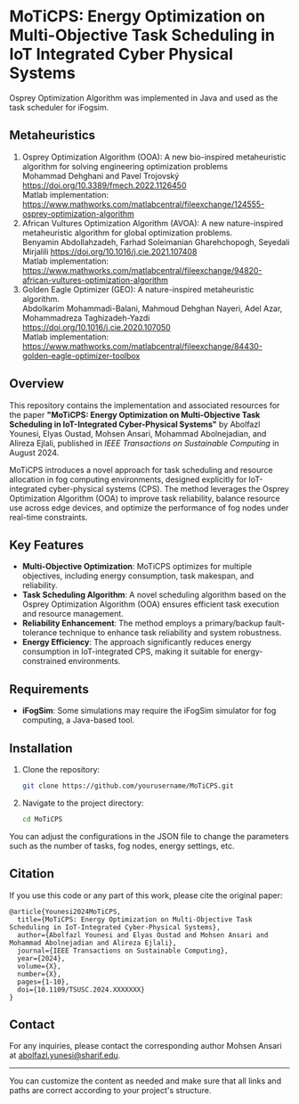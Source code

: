 # MoTiCPS: Energy Optimization on Multi-Objective Task Scheduling in IoT Integrated Cyber Physical Systems

Osprey Optimization Algorithm was implemented in Java and used as the task scheduler for iFogsim.</br>


## Metaheuristics
1. Osprey Optimization Algorithm (OOA): A new bio-inspired metaheuristic algorithm for solving engineering optimization problems </br>
   Mohammad Dehghani and Pavel Trojovský https://doi.org/10.3389/fmech.2022.1126450 </br> 
   Matlab implementation: https://www.mathworks.com/matlabcentral/fileexchange/124555-osprey-optimization-algorithm </br>
2. African Vultures Optimization Algorithm (AVOA): A new nature-inspired metaheuristic algorithm for global optimization problems. </br>
   Benyamin Abdollahzadeh, Farhad Soleimanian Gharehchopogh, Seyedali Mirjalili https://doi.org/10.1016/j.cie.2021.107408 </br>
   Matlab implementation: https://www.mathworks.com/matlabcentral/fileexchange/94820-african-vultures-optimization-algorithm
3. Golden Eagle Optimizer (GEO): A nature-inspired metaheuristic algorithm. </br>
   Abdolkarim Mohammadi-Balani, Mahmoud Dehghan Nayeri, Adel Azar, Mohammadreza Taghizadeh-Yazdi https://doi.org/10.1016/j.cie.2020.107050 </br>
   Matlab implementation: https://www.mathworks.com/matlabcentral/fileexchange/84430-golden-eagle-optimizer-toolbox



## Overview

This repository contains the implementation and associated resources for the paper **"MoTiCPS: Energy Optimization on Multi-Objective Task Scheduling in IoT-Integrated Cyber-Physical Systems"** by Abolfazl Younesi, Elyas Oustad, Mohsen Ansari, Mohammad Abolnejadian, and Alireza Ejlali, published in *IEEE Transactions on Sustainable Computing* in August 2024.

MoTiCPS introduces a novel approach for task scheduling and resource allocation in fog computing environments, designed explicitly for IoT-integrated cyber-physical systems (CPS). The method leverages the Osprey Optimization Algorithm (OOA) to improve task reliability, balance resource use across edge devices, and optimize the performance of fog nodes under real-time constraints.

## Key Features

- **Multi-Objective Optimization**: MoTiCPS optimizes for multiple objectives, including energy consumption, task makespan, and reliability.
- **Task Scheduling Algorithm**: A novel scheduling algorithm based on the Osprey Optimization Algorithm (OOA) ensures efficient task execution and resource management.
- **Reliability Enhancement**: The method employs a primary/backup fault-tolerance technique to enhance task reliability and system robustness.
- **Energy Efficiency**: The approach significantly reduces energy consumption in IoT-integrated CPS, making it suitable for energy-constrained environments.


## Requirements
- **iFogSim**: Some simulations may require the iFogSim simulator for fog computing, a Java-based tool.

## Installation

1. Clone the repository:
   ```bash
   git clone https://github.com/yourusername/MoTiCPS.git
   ```
2. Navigate to the project directory:
   ```bash
   cd MoTiCPS
   ```

You can adjust the configurations in the JSON file to change the parameters such as the number of tasks, fog nodes, energy settings, etc.


## Citation

If you use this code or any part of this work, please cite the original paper:

```
@article{Younesi2024MoTiCPS,
  title={MoTiCPS: Energy Optimization on Multi-Objective Task Scheduling in IoT-Integrated Cyber-Physical Systems},
  author={Abolfazl Younesi and Elyas Oustad and Mohsen Ansari and Mohammad Abolnejadian and Alireza Ejlali},
  journal={IEEE Transactions on Sustainable Computing},
  year={2024},
  volume={X},
  number={X},
  pages={1-10},
  doi={10.1109/TSUSC.2024.XXXXXXX}
}
```



## Contact

For any inquiries, please contact the corresponding author Mohsen Ansari at [abolfazl.yunesi@sharif.edu](mailto:abolfazl.yunesi@sharif.edu).

---

You can customize the content as needed and make sure that all links and paths are correct according to your project's structure.
